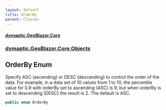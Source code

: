 ```yaml
---
layout: default
title: OrderBy
parent: Classes
---
```

#### [dymaptic.GeoBlazor.Core](index.html 'index')
### [dymaptic.GeoBlazor.Core.Objects](index.html#dymaptic.GeoBlazor.Core.Objects 'dymaptic.GeoBlazor.Core.Objects')

## OrderBy Enum

Specify ASC (ascending) or DESC (descending) to control the order of the data. For example, in a data set of 10 values from 1 to 10, the percentile value for 0.9 with orderBy set to ascending (ASC) is 9, but when orderBy is set to descending (DESC) the result is 2. The default is ASC.

```csharp
public enum OrderBy
```
